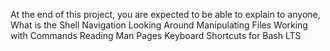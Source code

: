 At the end of this project, you are expected to be able to explain to anyone,
What is the Shell
Navigation
Looking Around
Manipulating Files
Working with Commands
Reading Man Pages
Keyboard Shortcuts for Bash
LTS

